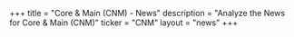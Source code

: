 +++
title = "Core & Main (CNM) - News"
description = "Analyze the News for Core & Main (CNM)"
ticker = "CNM"
layout = "news"
+++

